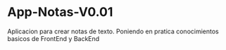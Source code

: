 # App-Notas-V0.01
Aplicacion para crear notas de texto. Poniendo en pratica conocimientos basicos de FrontEnd y BackEnd
